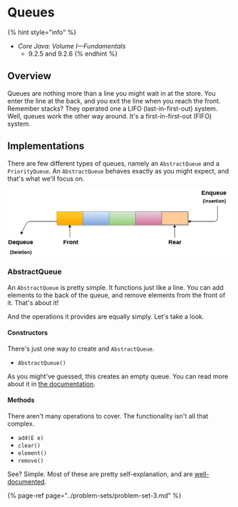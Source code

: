 # Queues

{% hint style="info" %}
* _Core Java: Volume I—Fundamentals_
  * 9.2.5 and 9.2.6
{% endhint %}

## Overview

Queues are nothing more than a line you might wait in at the store. You enter the line at the back, and you exit the line when you reach the front. Remember stacks? They operated one a LIFO \(last-in-first-out\) system. Well, queues work the other way around. It's a first-in-first-out \(FIFO\) system.

## Implementations

There are few different types of queues, namely an `AbstractQueue` and a `PriorityQueue`. An `AbstractQueue` behaves exactly as you might expect, and that's what we'll focus on.

![](../.gitbook/assets/queue.png)

### AbstractQueue

An `AbstractQueue` is pretty simple. It functions just like a line. You can add elements to the back of the queue, and remove elements from the front of it. That's about it!

And the operations it provides are equally simply. Let's take a look.

#### Constructors

There's just one way to create and `AbstractQueue`.

* `AbstractQueue()`

As you might've guessed, this creates an empty queue. You can read more about it in [the documentation](https://docs.oracle.com/en/java/javase/11/docs/api/java.base/java/util/AbstractQueue.html).

#### Methods

There aren't many operations to cover. The functionality isn't all that complex.

* `add(E e)`
* `clear()`
* `element()`
* `remove()`

See? Simple. Most of these are pretty self-explanation, and are [well-documented](https://docs.oracle.com/en/java/javase/11/docs/api/java.base/java/util/AbstractQueue.html).

{% page-ref page="../problem-sets/problem-set-3.md" %}

